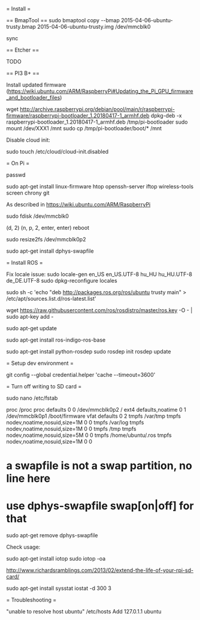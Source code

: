 = Install =

== BmapTool ==
sudo bmaptool copy --bmap 2015-04-06-ubuntu-trusty.bmap 2015-04-06-ubuntu-trusty.img /dev/mmcblk0

sync

== Etcher ==

TODO


== PI3 B+ ==

Install updated firmware (https://wiki.ubuntu.com/ARM/RaspberryPi#Updating_the_Pi_GPU_firmware_and_bootloader_files)

wget http://archive.raspberrypi.org/debian/pool/main/r/raspberrypi-firmware/raspberrypi-bootloader_1.20180417-1_armhf.deb
dpkg-deb -x raspberrypi-bootloader_1.20180417-1_armhf.deb /tmp/pi-bootloader
sudo mount /dev/XXX1 /mnt
sudo cp /tmp/pi-bootloader/boot/* /mnt


Disable cloud init:

sudo touch /etc/cloud/cloud-init.disabled

= On Pi =

passwd

sudo apt-get install linux-firmware htop openssh-server iftop wireless-tools screen chrony git

As described in https://wiki.ubuntu.com/ARM/RaspberryPi

sudo fdisk /dev/mmcblk0

(d, 2)
(n, p, 2, enter, enter)
reboot

sudo resize2fs /dev/mmcblk0p2

sudo apt-get install dphys-swapfile


= Install ROS =

Fix locale issue:
sudo locale-gen en_US en_US.UTF-8 hu_HU hu_HU.UTF-8 de_DE.UTF-8
sudo dpkg-reconfigure locales


sudo sh -c 'echo "deb http://packages.ros.org/ros/ubuntu trusty main" > /etc/apt/sources.list.d/ros-latest.list'

wget https://raw.githubusercontent.com/ros/rosdistro/master/ros.key -O - | sudo apt-key add -

sudo apt-get update

sudo apt-get install ros-indigo-ros-base

sudo apt-get install python-rosdep
sudo rosdep init
rosdep update

= Setup dev environment =

git config --global credential.helper 'cache --timeout=3600'


= Turn off writing to SD card =

sudo nano /etc/fstab


proc            /proc           proc    defaults          0       0
/dev/mmcblk0p2  /               ext4    defaults,noatime  0       1
/dev/mmcblk0p1  /boot/firmware  vfat    defaults          0       2
tmpfs /var/tmp tmpfs nodev,noatime,nosuid,size=1M 0 0
tmpfs /var/log tmpfs nodev,noatime,nosuid,size=1M 0 0
tmpfs /tmp tmpfs nodev,noatime,nosuid,size=5M 0 0
tmpfs /home/ubuntu/.ros tmpfs nodev,noatime,nosuid,size=1M 0 0

# a swapfile is not a swap partition, no line here
#   use  dphys-swapfile swap[on|off]  for that



sudo apt-get remove dphys-swapfile

Check usage:

sudo apt-get install iotop
sudo iotop -oa


http://www.richardsramblings.com/2013/02/extend-the-life-of-your-rpi-sd-card/

sudo apt-get install sysstat
iostat -d 300 3


= Troubleshooting =

"unable to resolve host ubuntu"
/etc/hosts
Add 127.0.1.1    ubuntu


